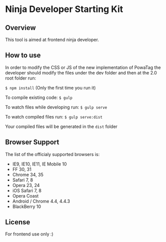 # Ninja Developer Starting Kit

## Overview

This tool is aimed at frontend ninja developer.

## How to use

In order to modify the CSS or JS of the new implementation of PowaTag the developer should modify the files under the dev folder and then at the 2.0 root folder run:

`$ npm install` (Only the first time you run it)

To compile existing code:
`$ gulp`

To watch files while developing run:
`$ gulp serve`

To watch compiled files run:
`$ gulp serve:dist`

Your compiled files will be generated in the `dist` folder

## Browser Support

The list of the officialy supported browsers is:

* IE9, IE10, IE11, IE Mobile 10
* FF 30, 31
* Chrome 34, 35
* Safari 7, 8
* Opera 23, 24
* iOS Safari 7, 8
* Opera Coast
* Android / Chrome 4.4, 4.4.3
* BlackBerry 10

## License

For frontend use only :)